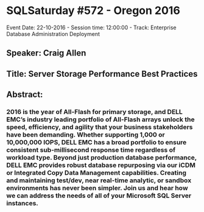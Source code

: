 # SQLSaturday #572 - Oregon 2016
Event Date: 22-10-2016 - Session time: 12:00:00 - Track: Enterprise Database Administration  Deployment
## Speaker: Craig Allen
## Title: Server Storage Performance Best Practices
## Abstract:
### 2016 is the year of All-Flash for primary storage, and DELL EMC’s industry leading portfolio of  All-Flash arrays unlock the speed, efficiency, and agility that your business stakeholders have been demanding. Whether  supporting 1,000 or 10,000,000 IOPS, DELL EMC has a broad portfolio to ensure consistent sub-millisecond response time regardless of workload type.  Beyond just production database performance, DELL EMC provides robust database repurposing via our iCDM or Integrated Copy Data Management capabilities. Creating and maintaining test/dev, near real-time analytic, or sandbox environments has never been simpler. Join us and hear how we can address the needs of all of your Microsoft SQL Server instances.
